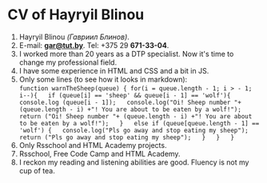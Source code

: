 # CV of Hayryil Blinou  
1. Hayryil Blinou *(Гавриил Блинов)*.  
2. E-mail: **gar@tut.by**. Tel: +375 29 **671-33-04**.  
3. I worked more than 20 years as a DTP specialist. Now it's time to change my professional field.  
4. I have some experience in HTML and CSS and a bit in JS.  
5. Only some lines (to see how it looks in markdown):  
        `function warnTheSheep(queue) {
          for(i = queue.length - 1; i > - 1; i--){  
            if (queue[i] == 'sheep' && queue[i - 1] == 'wolf'){   
              console.log (queue[i - 1]);  
              console.log("Oi! Sheep number "+ (queue.length - i) +"! You are about to be eaten by a wolf!");  
              return ("Oi! Sheep number "+ (queue.length - i) +"! You are about to be eaten by a wolf!");  
                 }  
            else if (queue[queue.length - 1] == 'wolf') {  
              console.log("Pls go away and stop eating my sheep");  
              return ("Pls go away and stop eating my sheep");  
              }  
          }  
        }`  
7. Only Rsschool and HTML Academy projects.  
8. Rsschool, Free Code Camp and HTML Academy.     
9. I reckon my reading and listening abilities are good. Fluency is not my cup of tea.  

